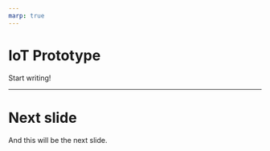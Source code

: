 ```yaml
---
marp: true
---
```


# IoT Prototype

Start writing!

---

# Next slide
 
And this will be the next slide.
